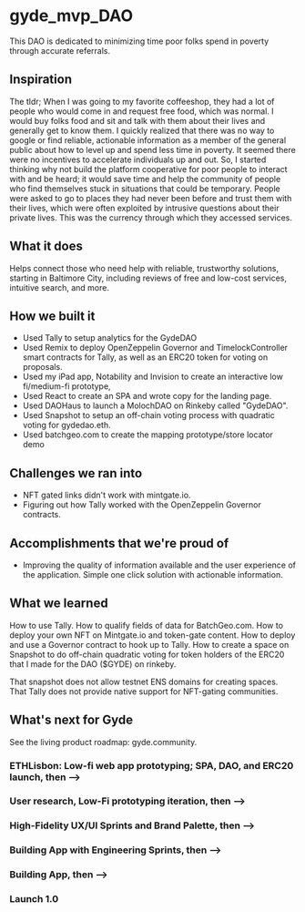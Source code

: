 # gyde_mvp_DAO

This DAO is dedicated to minimizing time poor folks spend in poverty through accurate referrals.

## Inspiration
 
The tldr; When I was going to my favorite coffeeshop, they had a lot of people who would come in and request free food, which was normal. I would buy folks food and sit and talk with them about their lives and generally get to know them. I quickly realized that there was no way to google or find reliable, actionable information as a member of the general public about how to level up and spend less time in poverty. It seemed there were no incentives to accelerate individuals up and out. So, I started thinking why not build the platform cooperative for poor people to interact with and be heard; it would save time and help the community of people who find themselves stuck in situations that could be temporary. People were asked to go to places they had never been before and trust them with their lives, which were often exploited by intrusive questions about their private lives. This was the currency through which they accessed services. 

## What it does

Helps connect those who need help with reliable, trustworthy solutions, starting in Baltimore City, including reviews of free and low-cost services, intuitive search, and more.  

## How we built it

- Used Tally to setup analytics for the GydeDAO
- Used Remix to deploy OpenZeppelin Governor and TimelockController smart contracts for Tally, as well as an ERC20 token for voting on proposals. 
- Used my iPad app, Notability and Invision to create an interactive low fi/medium-fi prototype,
- Used React to create an SPA and wrote copy for the landing page. 
- Used DAOHaus to launch a MolochDAO on Rinkeby called "GydeDAO". 
- Used Snapshot to setup an off-chain voting process with quadratic voting for gydedao.eth. 
- Used batchgeo.com to create the mapping prototype/store locator demo

## Challenges we ran into

- NFT gated links didn't work with mintgate.io. 
- Figuring out how Tally worked with the OpenZeppelin Governor contracts. 

## Accomplishments that we're proud of

- Improving the quality of information available and the user experience of the application. Simple one click solution with actionable information. 

## What we learned

How to use Tally. How to qualify fields of data for BatchGeo.com. How to deploy your own NFT on Mintgate.io and token-gate content. How to deploy and use a Governor contract to hook up to Tally. How to create a space on Snapshot to do off-chain quadratic voting for token holders of the ERC20 that I made for the DAO ($GYDE) on rinkeby. 

That snapshot does not allow testnet ENS domains for creating spaces. That Tally does not provide native support for NFT-gating communities. 

## What's next for Gyde

See the living product roadmap: gyde.community. 

### ETHLisbon: Low-fi web app prototyping; SPA, DAO, and ERC20 launch, then -->

### User research, Low-Fi prototyping iteration, then -->

###  High-Fidelity UX/UI Sprints and Brand Palette, then -->

###  Building App with Engineering Sprints, then -->

### Building App, then -->

### Launch 1.0
